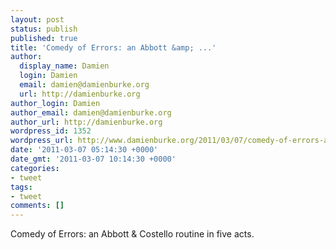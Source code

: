 ```yaml
---
layout: post
status: publish
published: true
title: 'Comedy of Errors: an Abbott &amp; ...'
author:
  display_name: Damien
  login: Damien
  email: damien@damienburke.org
  url: http://damienburke.org
author_login: Damien
author_email: damien@damienburke.org
author_url: http://damienburke.org
wordpress_id: 1352
wordpress_url: http://www.damienburke.org/2011/03/07/comedy-of-errors-an-abbott/
date: '2011-03-07 05:14:30 +0000'
date_gmt: '2011-03-07 10:14:30 +0000'
categories:
- tweet
tags:
- tweet
comments: []
---
```

<p>Comedy of Errors: an Abbott &amp; Costello routine in five acts.</p>
